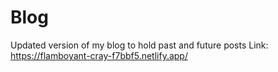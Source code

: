 # Blog
Updated version of my blog to hold past and future posts
Link: https://flamboyant-cray-f7bbf5.netlify.app/
